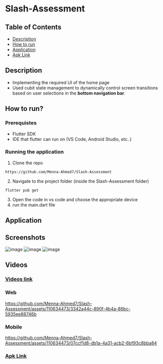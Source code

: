 # Slash-Assessment
## Table of Contents
- [Description](#Description)
- [How to run](#How-to-run)
- [Application](#Application)
- [Apk Link](#App-Link)
  
## Description <a name = "Description"></a>
* Implementing the required UI of the home page
* Used cubit state management to dynamically control screen transitions based on user selections in the **bottom navigation bar**.
## How to run? <a name = "How-to-run"></a>
### Prerequistes
* Flutter SDK
* IDE that flutter can run on (VS Code, Android Studio, etc..)
### Running the application
1. Clone the repo
```
https://github.com/Menna-Ahmed7/Slash-Assessment
```
2. Navigate to the project folder (inside the Slash-Assessment folder)
 ```
 flutter pub get
 ```
3. Open the code in vs code and choose the appropriate device
4. run the main.dart file
## Application  <a name = "Application"></a>
## Screenshots
![image](https://github.com/Menna-Ahmed7/Slash-Assessment/assets/110634473/b4c3dfcc-c39e-45f2-8b06-c3db2cde292d)
![image](https://github.com/Menna-Ahmed7/Slash-Assessment/assets/110634473/c59c6726-532d-4958-b739-52f08fe8aae5)
![image](https://github.com/Menna-Ahmed7/Slash-Assessment/assets/110634473/9fd1fe27-d61b-4f9a-b5d4-f2276ec74f8f)
## Videos
### [Videos link](https://drive.google.com/drive/folders/1jWl9PsQpbxdkHBBO8frOEBIQWeANo1T2?usp=sharing)
### Web
https://github.com/Menna-Ahmed7/Slash-Assessment/assets/110634473/3342a44c-890f-4b4a-86bc-5935ee88746b
### Mobile
https://github.com/Menna-Ahmed7/Slash-Assessment/assets/110634473/07ccf1d8-db1a-4a31-acb2-6bf93c8bba84
### [Apk Link](https://drive.google.com/file/d/14hGQA14cHjoSvVUeH2tjgvhSLJIqR-1v/view?usp=drive_link) <a name = "App-Link"></a>


